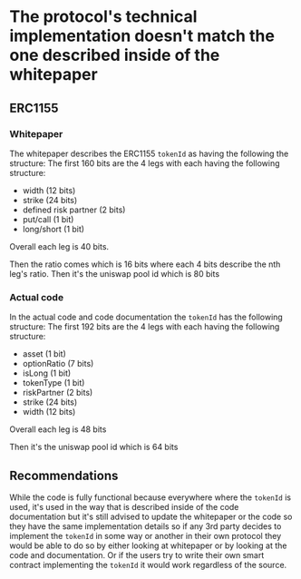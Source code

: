 # The protocol's technical implementation doesn't match the one described inside of the whitepaper
## ERC1155
### Whitepaper
The whitepaper describes the ERC1155 `tokenId` as having the following the structure:
The first 160 bits are the 4 legs with each having the following structure:
- width (12 bits)
- strike (24 bits)
- defined risk partner (2 bits)
- put/call (1 bit)
- long/short (1 bit)

Overall each leg is 40 bits.

Then the ratio comes which is 16 bits where each 4 bits describe the nth leg's ratio.
Then it's the uniswap pool id which is 80 bits
### Actual code
In the actual code and code documentation the `tokenId` has the following structure:
The first 192 bits are the 4 legs with each having the following structure:
- asset (1 bit)
- optionRatio (7 bits)
- isLong (1 bit)
- tokenType (1 bit)
- riskPartner (2 bits)
- strike (24 bits)
- width (12 bits)

Overall each leg is 48 bits

Then it's the uniswap pool id which is 64 bits

## Recommendations
While the code is fully functional because everywhere where the `tokenId` is used, it's used in the way that is described inside of the code documentation but it's still advised to update the whitepaper or the code so they have the same implementation details so if any 3rd party decides to implement the `tokenId` in some way or another in their own protocol they would be able to do so by either looking at whitepaper or by looking at the code and documentation. Or if the users try to write their own smart contract implementing the `tokenId` it would work regardless of the source.